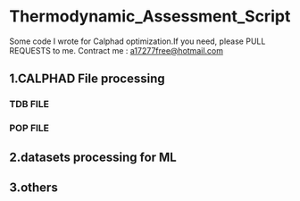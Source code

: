 # Thermodynamic_Assessment_Script
Some code I wrote for Calphad optimization.If you need, please PULL REQUESTS to me.
Contract me : a17277free@hotmail.com
## 1.CALPHAD File processing
### TDB FILE

### POP FILE

## 2.datasets processing for ML

## 3.others

